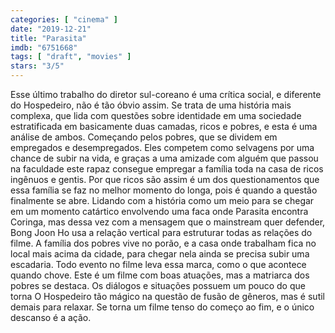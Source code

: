 ```yaml
---
categories: [ "cinema" ]
date: "2019-12-21"
title: "Parasita"
imdb: "6751668"
tags: [ "draft", "movies" ]
stars: "3/5"
---
```

Esse último trabalho do diretor sul-coreano é uma crítica social, e diferente do Hospedeiro, não é tão óbvio assim. Se trata de uma história mais complexa, que lida com questões sobre identidade em uma sociedade estratificada em basicamente duas camadas, ricos e pobres, e esta é uma análise de ambos. Começando pelos pobres, que se dividem em empregados e desempregados. Eles competem como selvagens por uma chance de subir na vida, e graças a uma amizade com alguém que passou na faculdade este rapaz consegue empregar a família toda na casa de ricos ingênuos e gentis. Por que ricos são assim é um dos questionamentos que essa família se faz no melhor momento do longa, pois é quando a questão finalmente se abre. Lidando com a história como um meio para se chegar em um momento catártico envolvendo uma faca onde Parasita encontra Coringa, mas dessa vez com a mensagem que o mainstream quer defender, Bong Joon Ho usa a relação vertical para estruturar todas as relações do filme. A família dos pobres vive no porão, e a casa onde trabalham fica no local mais acima da cidade, para chegar nela ainda se precisa subir uma escadaria. Todo evento no filme leva essa marca, como o que acontece quando chove. Este é um filme com boas atuações, mas a matriarca dos pobres se destaca. Os diálogos e situações possuem um pouco do que torna O Hospedeiro tão mágico na questão de fusão de gêneros, mas é sutil demais para relaxar. Se torna um filme tenso do começo ao fim, e o único descanso é a ação.

